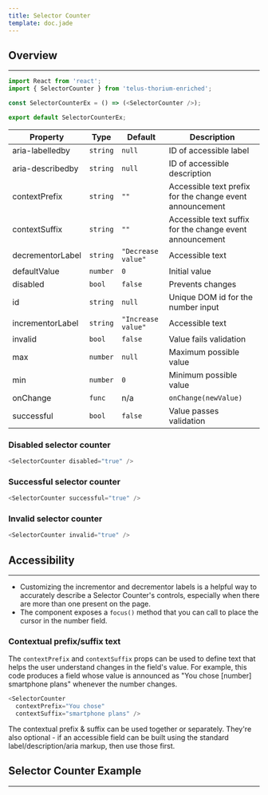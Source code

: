 ```yaml
---
title: Selector Counter
template: doc.jade
---
```


## Overview

---

<div id="selectorCounter-min1-max5"></div>
<script type="text/babel">
  ReactDOM.render(
    <Thorium.SelectorCounter max="5" />,
    document.getElementById('selectorCounter-min1-max5')
  );
</script>

```javascript
import React from 'react';
import { SelectorCounter } from 'telus-thorium-enriched';

const SelectorCounterEx = () => (<SelectorCounter />);

export default SelectorCounterEx;
```

| Property | Type | Default | Description |
|---|---|---|---|
| aria-labelledby | `string` | `null` | ID of accessible label |
| aria-describedby | `string` | `null` | ID of accessible description |
| contextPrefix | `string` | `""` | Accessible text prefix for the change event announcement |
| contextSuffix | `string` | `""` | Accessible text suffix for the change event announcement |
| decrementorLabel | `string` | `"Decrease value"` | Accessible text |
| defaultValue | `number` | `0` | Initial value |
| disabled | `bool` | `false` | Prevents changes |
| id | `string` | `null` | Unique DOM id for the number input |
| incrementorLabel | `string` | `"Increase value"` | Accessible text |
| invalid | `bool` | `false` | Value fails validation |
| max | `number` | `null` | Maximum possible value |
| min | `number` | `0` | Minimum possible value |
| onChange | `func` | n/a | `onChange(newValue)` |
| successful | `bool` | `false` | Value passes validation |

### Disabled selector counter

<div id="selectorCounter-disabled"></div>
<script type="text/babel">
  ReactDOM.render(
    <Thorium.SelectorCounter disabled="true" aria-labelledby="disabled-selector-counter" />,
    document.getElementById('selectorCounter-disabled')
  );
</script>

```js
<SelectorCounter disabled="true" />
```

### Successful selector counter

<div id="selectorCounter-successful"></div>
<script type="text/babel">
  ReactDOM.render(
    <Thorium.SelectorCounter successful="true" aria-labelledby="successful-selector-counter" />,
    document.getElementById('selectorCounter-successful')
  );
</script>

```js
<SelectorCounter successful="true" />
```

### Invalid selector counter

<div id="selectorCounter-invalid"></div>
<script type="text/babel">
  ReactDOM.render(
    <Thorium.SelectorCounter invalid="true" aria-labelledby="invalid-selector-counter" />,
    document.getElementById('selectorCounter-invalid')
  );
</script>

```js
<SelectorCounter invalid="true" />
```

## Accessibility

---

* Customizing the incrementor and decrementor labels is a helpful way to accurately describe a Selector Counter's controls, especially when there are more than one present on the page.
* The component exposes a `focus()` method that you can call to place the cursor in the number field.

### Contextual prefix/suffix text

The `contextPrefix` and `contextSuffix` props can be used to define text that helps the user understand changes in the field's value. For example, this code produces a field whose value is announced as "You chose [number] smartphone plans" whenever the number changes.

```js
<SelectorCounter
  contextPrefix="You chose"
  contextSuffix="smartphone plans" />
```

The contextual prefix &amp; suffix can be used together or separately. They're also optional - if an accessible field can be built using the standard label/description/aria markup, then use those first.

## Selector Counter Example

---

<div id="selectorCounterExample-noprops"></div>
<script type="text/babel">
  ReactDOM.render(
    <Thorium.SelectorCounterExample />,
    document.getElementById('selectorCounterExample-noprops')
  );
</script>
